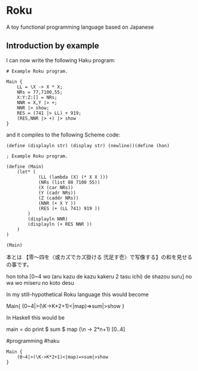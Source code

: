 # Roku

A toy functional programming language based on Japanese 

## Introduction by example

I can now write the following Haku program:

    # Example Roku program.

    Main {
        LL = \X -> X * X;
        NRs = 77,7100,55;
        X:Y:Z:[] = NRs;
        NNR = X,Y |> +;
        NNR |> show;
        RES = (741 |> LL) + 919;
        (RES,NNR |> +) |> show
    }

and it compiles to the following Scheme code:

    (define (displayln str) (display str) (newline))(define (hon)

    ; Example Roku program.
    
    (define (Main)
        (let* (
                (LL (lambda (X) (* X X )))
                (NRs (list 88 7100 55))
                (X (car NRs))
                (Y (cadr NRs))
                (Z (caddr NRs))
                (NNR (+ X Y ))
                (RES (+ (LL 741) 919 ))
            )
            (displayln NNR)
            (displayln (+ RES NNR ))
        )
    )

    (Main)



本とは
【零〜四を〈或カズでカズ掛ける
弐足す壱〉で写像する】の和を見せる
の事です。

hon toha
[0~4 wo (aru kazu de kazu kakeru 2 tasu ichi) de shazou suru] no wa wo miseru 
no koto desu

In my still-hypothetical Roku language this would become

Main{
(0~4|>(\K->K*2+1)<|map)=>sum|>show
}

In Haskell this would be

main = do 
     print $ sum $ map (\n -> 2*n+1) [0..4]

#programming 
#haku 

    Main {
        (0~4|>(\K->K*2+1)<|map)=>sum|>show
    }    
